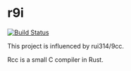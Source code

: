 # r9i

[![Build Status](https://travis-ci.org/kawakami-o3/rcc.svg?branch=master)](https://travis-ci.org/kawakami-o3/rcc)

This project is influenced by rui314/9cc.

Rcc is a small C compiler in Rust. 

